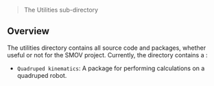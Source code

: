 > The Utilities sub-directory 

## Overview

The utilities directory contains all source code and packages, whether useful or not for the SMOV project. 
Currently, the directory contains a : 
* `Quadruped kinematics`: A package for performing calculations on a quadruped robot.
